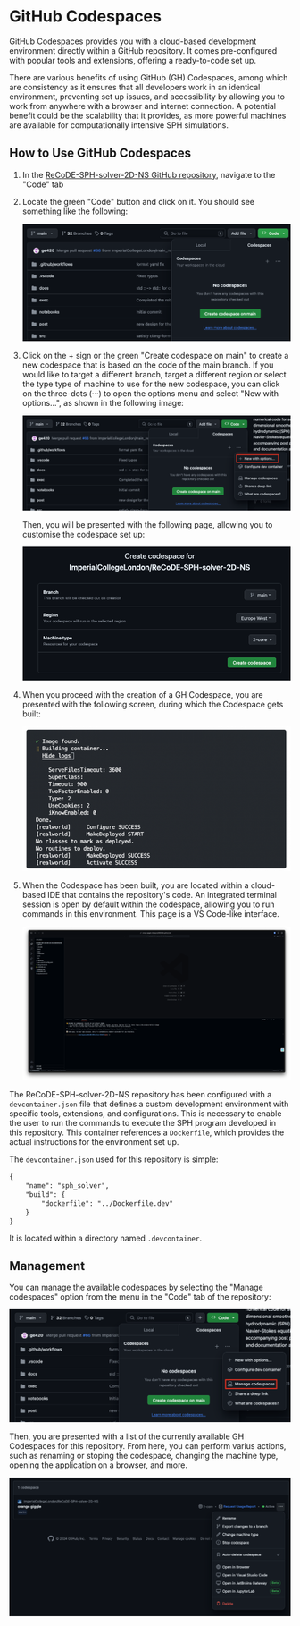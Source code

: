 # GitHub Codespaces

GitHub Codespaces provides you with a cloud-based development environment directly within a GitHub repository. It comes pre-configured with popular tools and extensions, offering a ready-to-code set up.

There are various benefits of using GitHub (GH) Codespaces, among which are consistency as it ensures that all developers work in an identical environment, preventing set up issues, and accessibility by allowing you to work from anywhere with a browser and internet connection. A potential benefit could be the scalability that it provides, as more powerful machines are available for computationally intensive SPH simulations.

## How to Use GitHub Codespaces

1. In the [ReCoDE-SPH-solver-2D-NS GitHub repository](https://github.com/ImperialCollegeLondon/ReCoDE-SPH-solver-2D-NS), navigate to the "Code" tab
2. Locate the green "Code" button and click on it. You should see something like the following:

   ![GH Codespace button](images/codespaces_menu.png)

3. Click on the + sign or the green "Create codespace on main" to create a new codespace that is based on the code of the main branch. If you would like to target a different branch, target a different region or select the type type of machine to use for the new codespace, you can click on the three-dots (···) to open the options menu and select "New with options...", as shown in the following image:

   ![Create new GH Codespace with options](images/new_options.png)

   Then, you will be presented with the following page, allowing you to customise the codespace set up:

   ![Custom GH Codespace options](images/custom_codespaces.png)

4. When you proceed with the creation of a GH Codespace, you are presented with the following screen, during which the Codespace gets built:

   ![GH Codespace build page](images/codespaces_build_screen.png)

5. When the Codespace has been built, you are located within a cloud-based IDE that contains the repository's code. An integrated terminal session is open by default within the codespace, allowing you to run commands in this environment. This page is a VS Code-like interface.

   ![GH Codespace IDE](images/codespaces_ide.png)

The ReCoDE-SPH-solver-2D-NS repository has been configured with a `devcontainer.json` file that defines a custom development environment with specific tools, extensions, and configurations. This is necessary to enable the user to run the commands to execute the SPH program developed in this repository. This container references a `Dockerfile`, which provides the actual instructions for the environment set up.

The `devcontainer.json` used for this repository is simple:

```
{
	"name": "sph_solver",
	"build": {
		"dockerfile": "../Dockerfile.dev"
	}
}
```

It is located within a directory named `.devcontainer`.

## Management

You can manage the available codespaces by selecting the "Manage codespaces" option from the menu in the "Code" tab of the repository:

![Manage codespaces](images/manage_codespaces.png)

Then, you are presented with a list of the currently available GH Codespaces for this repository. From here, you can perform varius actions, such as renaming or stoping the codespace, changing the machine type, opening the application on a browser, and more.

![Codespace management options](images/codespaces_list.png)
